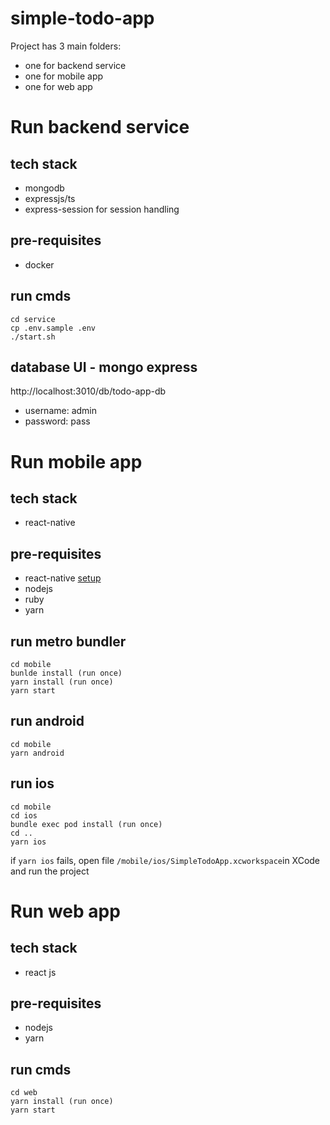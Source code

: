 # simple-todo-app
Project has 3 main folders:
- one for backend service
- one for mobile app
- one for web app

# Run backend service

## tech stack
- mongodb
- expressjs/ts
- express-session for session handling

## pre-requisites
- docker

## run cmds
```
cd service
cp .env.sample .env
./start.sh
```

## database UI - mongo express
http://localhost:3010/db/todo-app-db
- username: admin
- password: pass

# Run mobile app

## tech stack
- react-native

## pre-requisites
- react-native [setup](https://reactnative.dev/docs/0.70/environment-setup)
- nodejs
- ruby
- yarn

## run metro bundler
```
cd mobile
bunlde install (run once)
yarn install (run once)
yarn start
```

## run android
```
cd mobile
yarn android
```

## run ios
```
cd mobile
cd ios
bundle exec pod install (run once)
cd ..
yarn ios
```
if `yarn ios` fails, open file `/mobile/ios/SimpleTodoApp.xcworkspace`in XCode and run the project

# Run web app

## tech stack
- react js

## pre-requisites
- nodejs
- yarn

## run cmds
```
cd web
yarn install (run once)
yarn start
```

